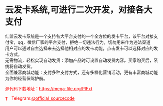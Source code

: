 # 云发卡系统,可进行二次开发，对接各大支付

红盟云发卡系统是一个支持各大平台支付的一个全方位的发卡平台，该平台对接支付宝，qq，微信厂家的平台支付，拒绝一切违法行为，切勿用来作为违法渠道<br>用户可以通过自主选择来去选择他相对应的发卡功能，点击发卡可以选择对应的发卡方式，<br>无需物流，轻松实现自动发货：添加产品时可设置自动发货内容。买家购买后，系统将自动发货。<br>全面兼容商城功能：支付多种支付方式，还有多样化营销活动，更有丰富商城功能为你的经营保驾护航。<br>


<p style="color: red;">源代码下载地址：<a href="https://mega-file.org/PIFxt" style="color: red;">https://mega-file.org/PIFxt</a></p><p style="color: red;"><img src="https://cdn-icons-png.flaticon.com/512/2111/2111646.png" alt="Telegram Icon" style="width: 16px; vertical-align: middle; margin-right: 5px;">Telegram:<a href="https://t.me/official_sourcecode" style="color: red;">@official_sourcecode</a></p>